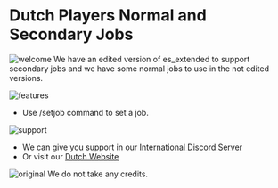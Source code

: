# Dutch Players Normal and Secondary Jobs
![welcome](https://www.dutch-players.nl/wp-content/uploads/2020/06/dutchplayers_welcome-1024x64.png)
We have an edited version of es_extended to support secondary jobs and we have some normal jobs to use in the not edited versions.

![features](https://www.dutch-players.nl/wp-content/uploads/2020/06/dutchplayers_features.png)
- Use /setjob command to set a job.

![support](https://www.dutch-players.nl/wp-content/uploads/2020/06/dutchplayers_support.png)
- We can give you support in our [International Discord Server](https://www.dutch-players.nl/joindiscord)
- Or visit our [Dutch Website](https://www.dutch-players.nl/)

![original](https://www.dutch-players.nl/wp-content/uploads/2020/06/dutchplayers_original.png)
We do not take any credits.
